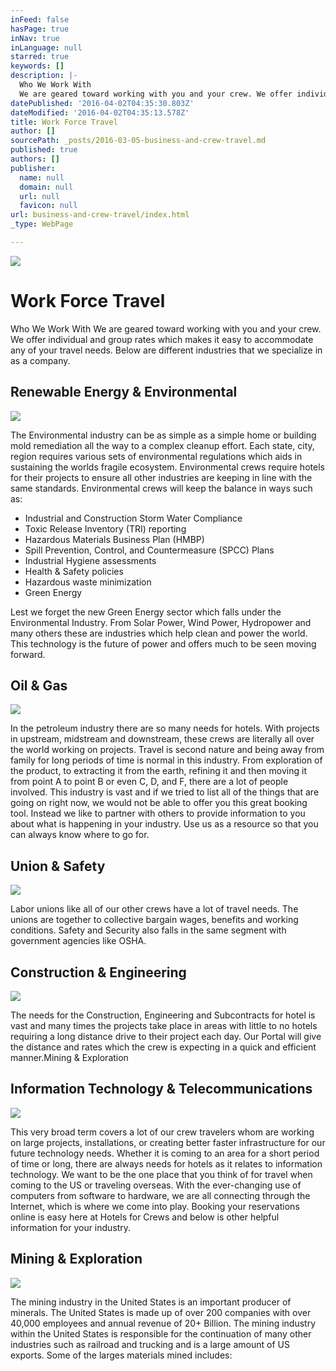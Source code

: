 ```yaml
---
inFeed: false
hasPage: true
inNav: true
inLanguage: null
starred: true
keywords: []
description: |-
  Who We Work With
  We are geared toward working with you and your crew. We offer individual and group rates which makes it easy to accommodate any of your travel needs. Below are different industries that we specialize in as a company.
datePublished: '2016-04-02T04:35:30.803Z'
dateModified: '2016-04-02T04:35:13.578Z'
title: Work Force Travel
author: []
sourcePath: _posts/2016-03-05-business-and-crew-travel.md
published: true
authors: []
publisher:
  name: null
  domain: null
  url: null
  favicon: null
url: business-and-crew-travel/index.html
_type: WebPage

---
```

![](https://the-grid-user-content.s3-us-west-2.amazonaws.com/f02a30c2-474b-4cdd-b4a1-33b7f6cb8f76.jpg)

# Work Force Travel

Who We Work With
We are geared toward working with you and your crew. We offer individual and group rates which makes it easy to accommodate any of your travel needs. Below are different industries that we specialize in as a company.

## Renewable Energy & Environmental
![](https://the-grid-user-content.s3-us-west-2.amazonaws.com/6f83ebcc-6b71-4abf-929e-565a95057ee2.jpg)

The Environmental industry can be as simple as a simple home or building mold remediation all the way to a complex cleanup effort. Each state, city, region requires various sets of environmental regulations which aids in sustaining the worlds fragile ecosystem. Environmental crews require hotels for their projects to ensure all other industries are keeping in line with the same standards. Environmental crews will keep the balance in ways such as:

* Industrial and Construction Storm Water Compliance
* Toxic Release Inventory (TRI) reporting
* Hazardous Materials Business Plan (HMBP)
* Spill Prevention, Control, and Countermeasure (SPCC) Plans
* Industrial Hygiene assessments
* Health & Safety policies
* Hazardous waste minimization
* Green Energy

Lest we forget the new Green Energy sector which falls under the Environmental Industry. From Solar Power, Wind Power, Hydropower and many others these are industries which help clean and power the world. This technology is the future of power and offers much to be seen moving forward.

## Oil & Gas
![](https://imgflo.herokuapp.com/graph/vahj1ThiexotieMo/18d57226bd7d6e59936eec79160dafb3/passthrough.jpg?height=247&input=https%3A%2F%2Fthe-grid-user-content.s3-us-west-2.amazonaws.com%2Fa0ffa0a6-e917-4837-8a2f-2e0945c7924f.jpg&width=750)

In the petroleum industry there are so many needs for hotels. With projects in upstream, midstream and downstream, these crews are literally all over the world working on projects. Travel is second nature and being away from family for long periods of time is normal in this industry. From exploration of the product, to extracting it from the earth, refining it and then moving it from point A to point B or even C, D, and F, there are a lot of people involved. This industry is vast and if we tried to list all of the things that are going on right now, we would not be able to offer you this great booking tool. Instead we like to partner with others to provide information to you about what is happening in your industry. Use us as a resource so that you can always know where to go for.

## Union & Safety
![](https://the-grid-user-content.s3-us-west-2.amazonaws.com/7393ca0a-1901-4a45-b244-acbe221712a6.jpg)

Labor unions like all of our other crews have a lot of travel needs. The unions are together to collective bargain wages, benefits and working conditions.  Safety and Security also falls in the same segment with government agencies like OSHA.

## Construction & Engineering
![](https://imgflo.herokuapp.com/graph/vahj1ThiexotieMo/dec41ec81486c80cbc27bfb418daf190/passthrough.jpg?height=247&input=https%3A%2F%2Fthe-grid-user-content.s3-us-west-2.amazonaws.com%2Fc0dc6dec-be90-4c4a-a55c-57f8e4ae128b.jpg&width=750)

The needs for the Construction, Engineering and Subcontracts for hotel is vast and many times the projects take place in areas with little to no hotels requiring a long distance drive to their project each day. Our Portal will give the distance and rates which the crew is expecting in a quick and efficient manner.Mining & Exploration

## Information Technology & Telecommunications
![](https://the-grid-user-content.s3-us-west-2.amazonaws.com/b898a487-3df0-44e5-81b9-61edc715e5eb.jpg)

This very broad term covers a lot of our crew travelers whom are working on large projects, installations, or creating better faster infrastructure for our future technology needs. Whether it is coming to an area for a short period of time or long, there are always needs for hotels as it relates to information technology. We want to be the one place that you think of for travel when coming to the US or traveling overseas. With the ever-changing use of computers from software to hardware, we are all connecting through the Internet, which is where we come into play. Booking your reservations online is easy here at Hotels for Crews and below is other helpful information for your industry.

## Mining & Exploration
![](https://imgflo.herokuapp.com/graph/vahj1ThiexotieMo/9ff94f71f5f709f5958f146848e47d93/passthrough.jpg?height=247&input=https%3A%2F%2Fthe-grid-user-content.s3-us-west-2.amazonaws.com%2Fefef28e8-2afe-4c47-88b6-6b2f7b35004c.jpg&width=750)

The mining industry in the United States is an important producer of minerals. The United States is made up of over 200 companies with over 40,000 employees and annual revenue of 20+ Billion. The mining industry within the United States is responsible for the continuation of many other industries such as railroad and trucking and is a large amount of US exports. Some of the larges materials mined includes: